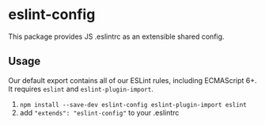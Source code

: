 # eslint-config

This package provides JS .eslintrc as an extensible shared config.

## Usage

Our default export contains all of our ESLint rules, including ECMAScript 6+. It requires `eslint` and `eslint-plugin-import`.

1. `npm install --save-dev eslint-config eslint-plugin-import eslint`
2. add `"extends": "eslint-config"` to your .eslintrc
